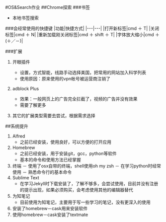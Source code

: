 #OS&Search作业
##Chrome探索
###书签
- 本地书签搜索

###会经常使用的快捷键
|功能|快捷方式|
|---|---|
|打开新标签|cmd ＋ T|
|关闭标签|cmd ＋ N|
|重新加载刚关闭标签|cmd ＋ shift ＋ T|
|字体放大缩小|cmd ＋ (＋／－)|

###扩展
1. 开眼插件
	- 设置，方式智能，线路手动选择美国，把常用的网站加入科学列表
	- 使用原因：原来使用的vpn帐号被运营商注销了
2. adblock Plus
	- 效果：一般网页上的广告完全拦截了，视频的广告并没有效果
	- 需要了解更多
	
3. 其它的扩展类型需要去尝试，根据需求选择


##系统提升
1. Alfred
	- 之前已经安装，使用良好，可以方便的打开应用
2. Homebrew
	- 之前已经安装，用于安装git，gcc，python等软件
	- 基本的命令和使用方法已经掌握
3. 终端
	－ 使用了osx自带的终端，shell使用oh my zsh
	－ 在学习python时经常使用
	－ 熟悉命令行的基本命令
4. Sublime Text
	- 在学习Jekyll时下载安装了，了解不够多，会尝试使用，目前并没有注册的提示出现，如果必须购买，会考虑使用其他的编辑器替代
5. 为知笔记
	- 目前使用为知笔记，主要用于写一些学习的笔记，没有更深入的使用
6. 安装了homebrew－cask用来安装软件
7. 使用homebrew－cask安装了textmate


